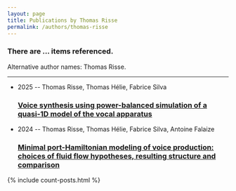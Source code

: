 ```yaml
---
layout: page
title: Publications by Thomas Risse
permalink: /authors/thomas-risse
---
```


<h3 id="number-posts">There are ... items referenced.</h3>
<p id='info-authors'>Alternative author names: Thomas Risse.</p>
<hr />
<ul class="post-list">
<li><span class='post-meta'>2025 -- Thomas Risse, Thomas Hélie, Fabrice Silva</span><h3><a class='post-link' href="{{ site.baseurl }}/voice-synthesis-using-power-balanced-simulation-of-a-quasi-1d-model-of-the-vocal-apparatus">Voice synthesis using power-balanced simulation of a quasi-1D model of the vocal apparatus</a></h3></li>
<li><span class='post-meta'>2024 -- Thomas Risse, Thomas Hélie, Fabrice Silva, Antoine Falaize</span><h3><a class='post-link' href="{{ site.baseurl }}/minimal-port-hamiltonian-modeling-of-voice-production-choices-of-fluid-flow-hypotheses-resulting-structure-and-comparison">Minimal port-Hamiltonian modeling of voice production: choices of fluid flow hypotheses, resulting structure and comparison</a></h3></li>

</ul>
{% include count-posts.html %}
